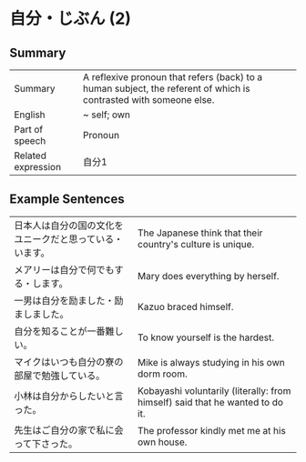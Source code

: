 # 自分・じぶん (2)

## Summary

<table><tr>   <td>Summary</td>   <td>A reflexive pronoun that refers (back) to a human subject, the referent of which is contrasted with someone else.</td></tr><tr>   <td>English</td>   <td>~ self; own</td></tr><tr>   <td>Part of speech</td>   <td>Pronoun</td></tr><tr>   <td>Related expression</td>   <td>自分1</td></tr></table>

## Example Sentences

<table><tr>   <td>日本人は自分の国の文化をユニークだと思っている・います。</td>   <td>The Japanese think that their country's culture is unique.</td></tr><tr>   <td>メアリーは自分で何でもする・します。</td>   <td>Mary does everything by herself.</td></tr><tr>   <td>一男は自分を励ました・励ましました。</td>   <td>Kazuo braced himself.</td></tr><tr>   <td>自分を知ることが一番難しい。</td>   <td>To know yourself is the hardest.</td></tr><tr>   <td>マイクはいつも自分の寮の部屋で勉強している。</td>   <td>Mike is always studying in his own dorm room.</td></tr><tr>   <td>小林は自分からしたいと言った。</td>   <td>Kobayashi voluntarily (literally: from himself) said that he wanted to do it.</td></tr><tr>   <td>先生はご自分の家で私に会って下さった。</td>   <td>The professor kindly met me at his own house.</td></tr></table>

